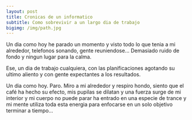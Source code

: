 ```yaml
---
layout: post
title: Cronicas de un informatico
subtitle: Como sobrevivir a un largo dia de trabajo
bigimg: /img/path.jpg
---
```


Un dia como hoy he parado un momento y visto todo lo que tenia a mi alrededor, telefonos sonando, gente reuniendose...
Demasiado ruido de fondo y ningun lugar para la calma.

Ese, un dia de trabajo cualquiera, con las planificaciones agotando su ultimo aliento y con gente expectantes a los resultados.

Un dia como hoy. Paro. Miro a mi alrededor y respiro hondo, siento que el café ha hecho su efecto, mis pupilas se dilatan y una fuerza surge de mi interior y mi cuerpo no puede parar ha entrado en una especie de trance y mi mente utiliza toda esta energia para enfocarse en un solo objetivo terminar a tiempo...


